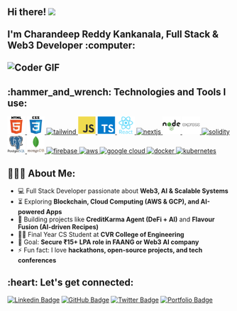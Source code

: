 <h2 align="left">
 <abc>
  <br>Hi there! <img src="https://user-images.githubusercontent.com/42378118/110234147-e3259600-7f4e-11eb-95be-0c4047144dea.gif" width="30"><br>
  <br> I'm Charandeep Reddy Kankanala, Full Stack & Web3 Developer :computer:<br>
  <br>
    <img src="https://media.giphy.com/media/SWoSkN6DxTszqIKEqv/giphy.gif" alt="Coder GIF" width="500">
 </abc>
</h2> 

<h2 align="left">:hammer_and_wrench: Technologies and Tools I use:</h2>
<p align="left">
    <a href="https://www.w3.org/html/" target="_blank"> <img src="https://raw.githubusercontent.com/devicons/devicon/master/icons/html5/html5-original-wordmark.svg" alt="html5" width="40" height="40"/> </a>
    <a href="https://www.w3schools.com/css/" target="_blank"> <img src="https://raw.githubusercontent.com/devicons/devicon/master/icons/css3/css3-original-wordmark.svg" alt="css3" width="40" height="40"/> </a>
    <a href="https://tailwindcss.com" target="_blank"> <img src="https://www.vectorlogo.zone/logos/tailwindcss/tailwindcss-icon.svg" alt="tailwind" width="40" height="40"/> </a>
    <a href="https://developer.mozilla.org/en-US/docs/Web/JavaScript" target="_blank"> <img src="https://raw.githubusercontent.com/devicons/devicon/master/icons/javascript/javascript-original.svg" alt="javascript" width="40" height="40"/> </a>
    <a href="https://www.typescriptlang.org/" target="_blank"> <img src="https://raw.githubusercontent.com/devicons/devicon/master/icons/typescript/typescript-original.svg" alt="typescript" width="40" height="40"/> </a>
    <a href="https://reactjs.org/" target="_blank"> <img src="https://raw.githubusercontent.com/devicons/devicon/master/icons/react/react-original-wordmark.svg" alt="react" width="40" height="40"/> </a>
    <a href="https://nextjs.org/" target="_blank"> <img src="https://www.vectorlogo.zone/logos/nextjs/nextjs-icon.svg" alt="nextjs" width="40" height="40"/> </a>
    <a href="https://nodejs.org" target="_blank"> <img src="https://raw.githubusercontent.com/devicons/devicon/master/icons/nodejs/nodejs-original-wordmark.svg" alt="nodejs" width="40" height="40"/> </a>
    <a href="https://expressjs.com" target="_blank"> <img src="https://raw.githubusercontent.com/devicons/devicon/master/icons/express/express-original-wordmark.svg" alt="express" width="40" height="40"/> </a>
    <a href="https://soliditylang.org/" target="_blank"> <img src="https://cryptologos.cc/logos/ethereum-eth-logo.png" alt="solidity" width="40" height="40"/> </a>
    <a href="https://www.postgresql.org/" target="_blank"> <img src="https://raw.githubusercontent.com/devicons/devicon/master/icons/postgresql/postgresql-original-wordmark.svg" alt="postgresql" width="40" height="40"/> </a>
    <a href="https://www.mongodb.com/" target="_blank"> <img src="https://raw.githubusercontent.com/devicons/devicon/master/icons/mongodb/mongodb-original-wordmark.svg" alt="mongodb" width="40" height="40"/> </a>
    <a href="https://firebase.google.com/" target="_blank"> <img src="https://www.vectorlogo.zone/logos/firebase/firebase-icon.svg" alt="firebase" width="40" height="40"/> </a>
    <a href="https://aws.amazon.com/" target="_blank"> <img src="https://www.vectorlogo.zone/logos/amazon_aws/amazon_aws-icon.svg" alt="aws" width="40" height="40"/> </a>
    <a href="https://cloud.google.com/" target="_blank"> <img src="https://www.vectorlogo.zone/logos/google_cloud/google_cloud-icon.svg" alt="google cloud" width="40" height="40"/> </a>
    <a href="https://www.docker.com/" target="_blank"> <img src="https://www.vectorlogo.zone/logos/docker/docker-icon.svg" alt="docker" width="40" height="40"/> </a>
    <a href="https://kubernetes.io/" target="_blank"> <img src="https://www.vectorlogo.zone/logos/kubernetes/kubernetes-icon.svg" alt="kubernetes" width="40" height="40"/> </a>
</p>

<h2 align="left">👨🏻‍💻 About Me:</h2>

- :computer: Full Stack Developer passionate about **Web3, AI & Scalable Systems**
- :hourglass_flowing_sand: Exploring **Blockchain, Cloud Computing (AWS & GCP), and AI-powered Apps**
- :rocket: Building projects like **CreditKarma Agent (DeFi + AI)** and **Flavour Fusion (AI-driven Recipes)**
- :man_technologist: Final Year CS Student at **CVR College of Engineering**
- :dart: Goal: **Secure ₹15+ LPA role in FAANG or Web3 AI company**
- :zap: Fun fact: I love **hackathons, open-source projects, and tech conferences**

<h2 align="left">:heart: Let's get connected:</h2>

[![Linkedin Badge](https://img.shields.io/badge/-Charandeep%20Reddy-blue?style=flat-square&logo=Linkedin&logoColor=white&link=https://www.linkedin.com/in/charandeep-reddy-2640a4301/)](https://www.linkedin.com/in/charandeep-reddy-2640a4301/)
[![GitHub Badge](https://img.shields.io/badge/-Charandeep--Reddy-black?style=flat-square&logo=github&logoColor=white&link=https://github.com/CharanReddyR)](https://github.com/Charan1731)
[![Twitter Badge](https://img.shields.io/badge/-@charan__reddy-1ca0f1?style=flat-square&labelColor=1ca0f1&logo=twitter&logoColor=white&link=https://twitter.com/)](https://x.com/)
[![Portfolio Badge](https://img.shields.io/badge/-Portfolio-blueviolet?style=flat-square&logo=appveyor&logoColor=white&link=https://charandeep.tech)](https://charan-portfolio-23.vercel.app/)
